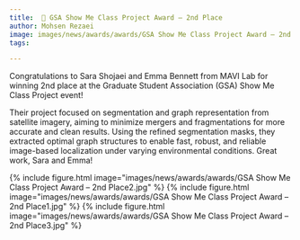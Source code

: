 ```yaml
---
title:  🎉 GSA Show Me Class Project Award – 2nd Place
author: Mohsen Rezaei
image: images/news/awards/awards/GSA Show Me Class Project Award – 2nd Place2.jpg
tags:

---
```

<!-- excerpt start -->
Congratulations to Sara Shojaei and Emma Bennett from MAVI Lab for winning 2nd place at the Graduate Student Association (GSA) Show Me Class Project event!
<!-- excerpt end -->
 Their project focused on segmentation and graph representation from satellite imagery, aiming to minimize mergers and fragmentations for more accurate and clean results. Using the refined segmentation masks, they extracted optimal graph structures to enable fast, robust, and reliable image-based localization under varying environmental conditions. Great work, Sara and Emma!


{%
  include figure.html
  image="images/news/awards/awards/GSA Show Me Class Project Award – 2nd Place2.jpg"
%}
{%
  include figure.html
 image="images/news/awards/awards/GSA Show Me Class Project Award – 2nd Place1.jpg"
%}
{%
  include figure.html
 image="images/news/awards/awards/GSA Show Me Class Project Award – 2nd Place3.jpg"
%}






